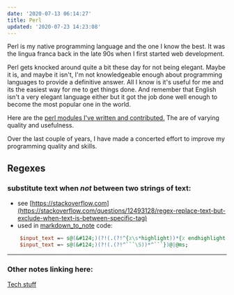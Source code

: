 ```yaml
---
date: '2020-07-13 06:14:27'
title: Perl
updated: '2020-07-23 14:23:08'
---
```

Perl is my native programming language and the one I know the best. It was the
lingua franca back in the late 90s when I first started web development.

Perl gets knocked around quite a bit these day for not being elegant. Maybe it
is, and maybe it isn't, I'm not knowledgeable enough about programming languages
to provide a definitive answer. All I know is it's useful for me and its the
easiest way for me to get things done. And remember that English isn't a very elegant
language either but it got the job done well enough to become the most popular
one in the world.

Here are the [perl modules I've written and contributed.](https://metacpan.org/author/STEVIED) The are of varying quality
and usefulness.

Over the last couple of years, I have made a concerted effort to improve my
programming quality and skills.

## Regexes

### substitute text when *not* between two strings of text:
* see [https://stackoverflow.com](https://stackoverflow.com/questions/12493128/regex-replace-text-but-exclude-when-text-is-between-specific-tag)
* used in [markdown_to_note](/markdown_to_note) code:
```perl
    $input_text =~ s@(&#124;)(?!(.(?!^{٪\s*highlight))*{٪ endhighlight ٪})@|@ms;
    $input_text =~ s@(&#124;)(?!(.(?!^```\S))*^```})@|@ms;
```

---
### Other notes linking here:

[Tech stuff](/Tech-stuff)
